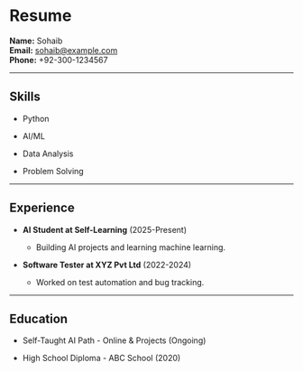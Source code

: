 # Resume

**Name:** Sohaib  
**Email:** sohaib@example.com  
**Phone:** +92-300-1234567  

---

## Skills

- Python

- AI/ML

- Data Analysis

- Problem Solving


---

## Experience

- **AI Student at Self-Learning** (2025-Present)
  - Building AI projects and learning machine learning.

- **Software Tester at XYZ Pvt Ltd** (2022-2024)
  - Worked on test automation and bug tracking.


---

## Education

- Self-Taught AI Path - Online & Projects (Ongoing)

- High School Diploma - ABC School (2020)
